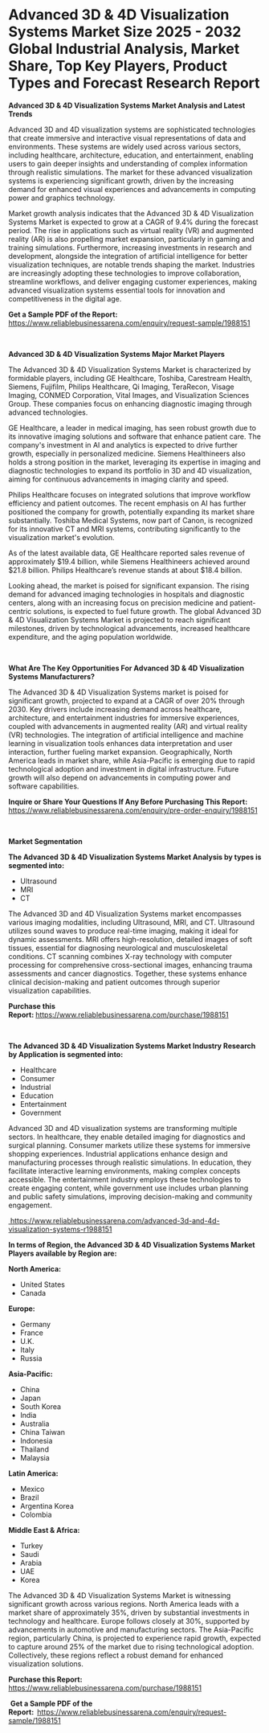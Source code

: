 <p><h1>Advanced 3D & 4D Visualization Systems Market Size 2025 - 2032 Global Industrial Analysis, Market Share, Top Key Players, Product Types and Forecast Research Report</h1></p><p><strong>Advanced 3D & 4D Visualization Systems Market Analysis and Latest Trends</strong></p>
<p><p>Advanced 3D and 4D visualization systems are sophisticated technologies that create immersive and interactive visual representations of data and environments. These systems are widely used across various sectors, including healthcare, architecture, education, and entertainment, enabling users to gain deeper insights and understanding of complex information through realistic simulations. The market for these advanced visualization systems is experiencing significant growth, driven by the increasing demand for enhanced visual experiences and advancements in computing power and graphics technology.</p><p>Market growth analysis indicates that the Advanced 3D & 4D Visualization Systems Market is expected to grow at a CAGR of 9.4% during the forecast period. The rise in applications such as virtual reality (VR) and augmented reality (AR) is also propelling market expansion, particularly in gaming and training simulations. Furthermore, increasing investments in research and development, alongside the integration of artificial intelligence for better visualization techniques, are notable trends shaping the market. Industries are increasingly adopting these technologies to improve collaboration, streamline workflows, and deliver engaging customer experiences, making advanced visualization systems essential tools for innovation and competitiveness in the digital age.</p></p>
<p><strong>Get a Sample PDF of the Report:&nbsp;</strong> <a href="https://www.reliablebusinessarena.com/enquiry/request-sample/1988151?utm_campaign=2133&utm_medium=2&utm_source=Github&utm_content=ia&utm_term=12042025&utm_id=advanced-3d-4d-visualization-systems">https://www.reliablebusinessarena.com/enquiry/request-sample/1988151</a></p>
<p>&nbsp;</p>
<p><strong>Advanced 3D & 4D Visualization Systems Major Market Players</strong></p>
<p><p>The Advanced 3D & 4D Visualization Systems Market is characterized by formidable players, including GE Healthcare, Toshiba, Carestream Health, Siemens, Fujifilm, Philips Healthcare, Qi Imaging, TeraRecon, Visage Imaging, CONMED Corporation, Vital Images, and Visualization Sciences Group. These companies focus on enhancing diagnostic imaging through advanced technologies.</p><p>GE Healthcare, a leader in medical imaging, has seen robust growth due to its innovative imaging solutions and software that enhance patient care. The company's investment in AI and analytics is expected to drive further growth, especially in personalized medicine. Siemens Healthineers also holds a strong position in the market, leveraging its expertise in imaging and diagnostic technologies to expand its portfolio in 3D and 4D visualization, aiming for continuous advancements in imaging clarity and speed.</p><p>Philips Healthcare focuses on integrated solutions that improve workflow efficiency and patient outcomes. The recent emphasis on AI has further positioned the company for growth, potentially expanding its market share substantially. Toshiba Medical Systems, now part of Canon, is recognized for its innovative CT and MRI systems, contributing significantly to the visualization market's evolution.</p><p>As of the latest available data, GE Healthcare reported sales revenue of approximately $19.4 billion, while Siemens Healthineers achieved around $21.8 billion. Philips Healthcare’s revenue stands at about $18.4 billion.</p><p>Looking ahead, the market is poised for significant expansion. The rising demand for advanced imaging technologies in hospitals and diagnostic centers, along with an increasing focus on precision medicine and patient-centric solutions, is expected to fuel future growth. The global Advanced 3D & 4D Visualization Systems Market is projected to reach significant milestones, driven by technological advancements, increased healthcare expenditure, and the aging population worldwide.</p></p>
<p>&nbsp;</p>
<p><strong>What Are The Key Opportunities For Advanced 3D & 4D Visualization Systems Manufacturers?</strong></p>
<p><p>The Advanced 3D & 4D Visualization Systems market is poised for significant growth, projected to expand at a CAGR of over 20% through 2030. Key drivers include increasing demand across healthcare, architecture, and entertainment industries for immersive experiences, coupled with advancements in augmented reality (AR) and virtual reality (VR) technologies. The integration of artificial intelligence and machine learning in visualization tools enhances data interpretation and user interaction, further fueling market expansion. Geographically, North America leads in market share, while Asia-Pacific is emerging due to rapid technological adoption and investment in digital infrastructure. Future growth will also depend on advancements in computing power and software capabilities.</p></p>
<p><strong>Inquire or Share Your Questions If Any Before Purchasing This Report:</strong> <a href="https://www.reliablebusinessarena.com/enquiry/pre-order-enquiry/1988151?utm_campaign=2133&utm_medium=2&utm_source=Github&utm_content=ia&utm_term=12042025&utm_id=advanced-3d-4d-visualization-systems">https://www.reliablebusinessarena.com/enquiry/pre-order-enquiry/1988151</a></p>
<p>&nbsp;</p>
<p><strong>Market Segmentation</strong></p>
<p><strong>The Advanced 3D & 4D Visualization Systems Market Analysis by types is segmented into:</strong></p>
<p><ul><li>Ultrasound</li><li>MRI</li><li>CT</li></ul></p>
<p><p>The Advanced 3D and 4D Visualization Systems market encompasses various imaging modalities, including Ultrasound, MRI, and CT. Ultrasound utilizes sound waves to produce real-time imaging, making it ideal for dynamic assessments. MRI offers high-resolution, detailed images of soft tissues, essential for diagnosing neurological and musculoskeletal conditions. CT scanning combines X-ray technology with computer processing for comprehensive cross-sectional images, enhancing trauma assessments and cancer diagnostics. Together, these systems enhance clinical decision-making and patient outcomes through superior visualization capabilities.</p></p>
<p><strong>Purchase this Report:&nbsp;</strong><a href="https://www.reliablebusinessarena.com/purchase/1988151?utm_campaign=2133&utm_medium=2&utm_source=Github&utm_content=ia&utm_term=12042025&utm_id=advanced-3d-4d-visualization-systems">https://www.reliablebusinessarena.com/purchase/1988151</a></p>
<p>&nbsp;</p>
<p><strong>The Advanced 3D & 4D Visualization Systems Market Industry Research by Application is segmented into:</strong></p>
<p><ul><li>Healthcare</li><li>Consumer</li><li>Industrial</li><li>Education</li><li>Entertainment</li><li>Government</li></ul></p>
<p><p>Advanced 3D and 4D visualization systems are transforming multiple sectors. In healthcare, they enable detailed imaging for diagnostics and surgical planning. Consumer markets utilize these systems for immersive shopping experiences. Industrial applications enhance design and manufacturing processes through realistic simulations. In education, they facilitate interactive learning environments, making complex concepts accessible. The entertainment industry employs these technologies to create engaging content, while government use includes urban planning and public safety simulations, improving decision-making and community engagement.</p></p>
<p><a href="https://www.reliablebusinessarena.com/advanced-3d-and-4d-visualization-systems-r1988151?utm_campaign=2133&utm_medium=2&utm_source=Github&utm_content=ia&utm_term=12042025&utm_id=advanced-3d-4d-visualization-systems">&nbsp;https://www.reliablebusinessarena.com/advanced-3d-and-4d-visualization-systems-r1988151</a></p>
<p><strong>In terms of Region, the Advanced 3D & 4D Visualization Systems Market Players available by Region are:</strong></p>
<p>
    <p> <strong> North America: </strong>
        <ul>
            <li>United States</li>
            <li>Canada</li>
        </ul>
        </p> 
    <p> <strong> Europe: </strong>
        <ul>
            <li>Germany</li>
            <li>France</li>
            <li>U.K.</li>
            <li>Italy</li>
            <li>Russia</li>
        </ul>
        </p> 
    <p> <strong> Asia-Pacific: </strong>
        <ul>
            <li>China</li>
            <li>Japan</li>
            <li>South Korea</li>
            <li>India</li>
            <li>Australia</li>
            <li>China Taiwan</li>
            <li>Indonesia</li>
            <li>Thailand</li>
            <li>Malaysia</li>
        </ul>
        </p> 
    <p> <strong> Latin America: </strong>
        <ul>
            <li>Mexico</li>
            <li>Brazil</li>
            <li>Argentina Korea</li>
            <li>Colombia</li>
        </ul>
        </p> 
    <p> <strong> Middle East & Africa: </strong>
        <ul>
            <li>Turkey</li>
            <li>Saudi</li>
            <li>Arabia</li>
            <li>UAE</li>
            <li>Korea</li>
        </ul>
    </p>
    </p>
<p><p>The Advanced 3D & 4D Visualization Systems Market is witnessing significant growth across various regions. North America leads with a market share of approximately 35%, driven by substantial investments in technology and healthcare. Europe follows closely at 30%, supported by advancements in automotive and manufacturing sectors. The Asia-Pacific region, particularly China, is projected to experience rapid growth, expected to capture around 25% of the market due to rising technological adoption. Collectively, these regions reflect a robust demand for enhanced visualization solutions.</p></p>
<p><strong>Purchase this Report: </strong><a href="https://www.reliablebusinessarena.com/purchase/1988151?utm_campaign=2133&utm_medium=2&utm_source=Github&utm_content=ia&utm_term=12042025&utm_id=advanced-3d-4d-visualization-systems">https://www.reliablebusinessarena.com/purchase/1988151</a></p>
<p>&nbsp;<strong>Get a Sample PDF of the Report:&nbsp;&nbsp;</strong><a href="https://www.reliablebusinessarena.com/enquiry/request-sample/1988151?utm_campaign=2133&utm_medium=2&utm_source=Github&utm_content=ia&utm_term=12042025&utm_id=advanced-3d-4d-visualization-systems">https://www.reliablebusinessarena.com/enquiry/request-sample/1988151</a></p>
<p><strong></strong></p>
<p><p></p><p></p><p></p></p>